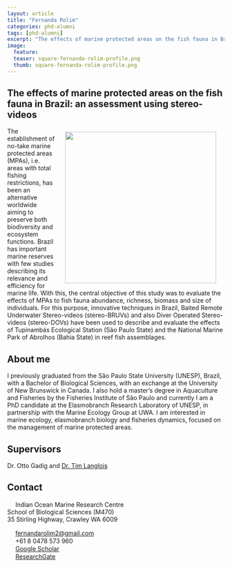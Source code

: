 ```yaml
---
layout: article
title: "Fernanda Rolim"
categories: phd-alumni
tags: [phd-alumni]
excerpt: "The effects of marine protected areas on the fish fauna in Brazil: an assessment using stereo-videos (2020) "
image:
  feature: 
  teaser: square-fernanda-rolim-profile.png
  thumb: square-fernanda-rolim-profile.png
---
```

## The effects of marine protected areas on the fish fauna in Brazil: an assessment using stereo-videos 
<img src='/images/square-fernanda-rolim-profile.png' align='right' width="350" hspace="20" vspace="10">
The establishment of no-take marine protected areas (MPAs), i.e. areas with total fishing restrictions, has been an alternative worldwide aiming to preserve both biodiversity and ecosystem functions. Brazil has important marine reserves with few studies describing its relevance and efficiency for marine life. With this, the central objective of this study was to evaluate the effects of MPAs to fish fauna abundance, richness, biomass and size of individuals. For this purpose, innovative techniques in Brazil, Baited Remote Underwater Stereo-videos (stereo-BRUVs) and also Diver Operated Stereo-videos (stereo-DOVs) have been used to describe and evaluate the effects of Tupinambás Ecological Station (São Paulo State) and the National Marine Park of Abrolhos (Bahia State) in reef fish assemblages. 

## About me
I previously graduated from the São Paulo State University (UNESP), Brazil, with a Bachelor of Biological Sciences, with an exchange at the University of New Brunswick in Canada. I also hold a master’s degree in Aquaculture and Fisheries by the Fisheries Institute of São Paulo and currently I am a PhD candidate at the Elasmobranch Research Laboratory of UNESP, in partnership with the Marine Ecology Group at UWA. I am interested in marine ecology, elasmobranch biology and fisheries dynamics, focused on the management of marine protected areas. 

## Supervisors
Dr. Otto Gadig and [Dr. Tim Langlois](https://uwamegfisheries.github.io/researchers/tim-langlois/ "Tim Langlois")

## Contact
<img src='/images/icons/building-regular.svg' width="15px"> Indian Ocean Marine Research Centre <br>
School of Biological Sciences (M470)<br>
35 Stirling Highway, Crawley WA 6009</p>

<img src='/images/icons/envelope-regular.svg' width="15px"> <a href="mailto:fernandarolim2@gmail.com"> fernandarolim2@gmail.com</a><br>
<img src='/images/icons/phone-solid.svg' width="15px"> +61 8 0478 573 960 <br>
<img src='/images/icons/google-brands.svg' width="15px"> <a href="https://scholar.google.com/citations?user=oKXj_b4AAAAJ&hl=en">Google Scholar</a><br>
<img src='/images/icons/researchgate-brands.svg' width="15px"> <a href="https://www.researchgate.net/profile/Fernanda_Rolim"> ResearchGate</a><br>

